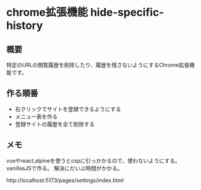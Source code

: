 # chrome拡張機能  hide-specific-history

## 概要

特定のURLの閲覧履歴を削除したり、履歴を残さないようにするChrome拡張機能です。

## 作る順番

- 右クリックでサイトを登録できるようにする
- メニュー表を作る
- 登録サイトの履歴を全て削除する

## メモ

vueやreact,alpineを使うとcspに引っかかるので、使わないようにする。vanillasJSで作る。
解決にだいぶ時間がかかる。

http://localhost:5173/pages/settings/index.html

